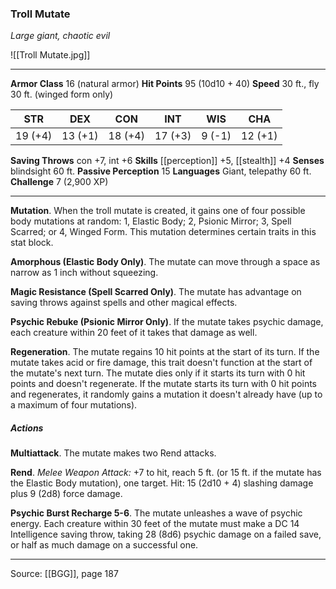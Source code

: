 ### Troll Mutate
_Large giant, chaotic evil_

![[Troll Mutate.jpg]]




---

**Armor Class** 16 (natural armor)
**Hit Points** 95 (10d10 + 40)
**Speed** 30 ft., fly 30 ft. (winged form only)

| STR     | DEX     | CON     | INT     | WIS     | CHA     |
|---------|---------|---------|---------|---------|---------|
| 19 (+4) | 13 (+1) | 18 (+4) | 17 (+3) | 9 (-1) | 12 (+1) |

**Saving Throws** con +7, int +6
**Skills** [[perception]] +5, [[stealth]] +4
**Senses** blindsight 60 ft.
**Passive Perception** 15
**Languages** Giant, telepathy 60 ft.
**Challenge** 7 (2,900 XP)

---

**Mutation**. When the troll mutate is created, it gains one of four possible body mutations at random: 1, Elastic Body; 2, Psionic Mirror; 3, Spell Scarred; or 4, Winged Form. This mutation determines certain traits in this stat block.

**Amorphous (Elastic Body Only)**. The mutate can move through a space as narrow as 1 inch without squeezing.

**Magic Resistance (Spell Scarred Only)**. The mutate has advantage on saving throws against spells and other magical effects.

**Psychic Rebuke (Psionic Mirror Only)**. If the mutate takes psychic damage, each creature within 20 feet of it takes that damage as well.

**Regeneration**. The mutate regains 10 hit points at the start of its turn. If the mutate takes acid or fire damage, this trait doesn't function at the start of the mutate's next turn. The mutate dies only if it starts its turn with 0 hit points and doesn't regenerate. If the mutate starts its turn with 0 hit points and regenerates, it randomly gains a mutation it doesn't already have (up to a maximum of four mutations).

##### Actions
**Multiattack**. The mutate makes two Rend attacks.

**Rend**. _Melee Weapon Attack:_ +7 to hit, reach 5 ft. (or 15 ft. if the mutate has the Elastic Body mutation), one target. Hit: 15 (2d10 + 4) slashing damage plus 9 (2d8) force damage.

**Psychic Burst Recharge 5-6**. The mutate unleashes a wave of psychic energy. Each creature within 30 feet of the mutate must make a DC 14 Intelligence saving throw, taking 28 (8d6) psychic damage on a failed save, or half as much damage on a successful one.


---

Source: [[BGG]], page 187